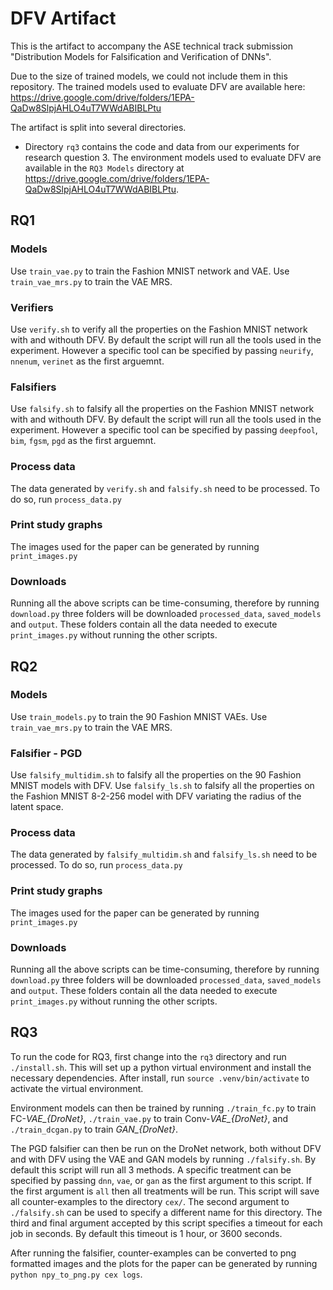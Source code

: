 # DFV Artifact

This is the artifact to accompany the ASE technical track submission "Distribution Models for Falsification and Verification of DNNs".

Due to the size of trained models, we could not include them in this repository. The trained models used to evaluate DFV are available here: https://drive.google.com/drive/folders/1EPA-QaDw8SlpjAHLO4uT7WWdABIBLPtu

The artifact is split into several directories.

- Directory `rq3` contains the code and data from our experiments for research question 3. The environment models used to evaluate DFV are available in the `RQ3 Models` directory at https://drive.google.com/drive/folders/1EPA-QaDw8SlpjAHLO4uT7WWdABIBLPtu.

## RQ1

### Models
Use `train_vae.py` to train the Fashion MNIST network and VAE. Use `train_vae_mrs.py` to train the VAE MRS.

### Verifiers
Use `verify.sh` to verify all the properties on the Fashion MNIST network with and withouth DFV. By default the script will run all the tools used in the experiment. However a specific tool can be specified by passing `neurify`, `nnenum`, `verinet` as the first arguemnt.

### Falsifiers
Use `falsify.sh` to falsify all the properties on the Fashion MNIST network with and withouth DFV. By default the script will run all the tools used in the experiment. However a specific tool can be specified by passing `deepfool`, `bim`, `fgsm`, `pgd` as the first arguemnt.

### Process data
The data generated by `verify.sh` and `falsify.sh` need to be processed. To do so, run `process_data.py`

### Print study graphs
The images used for the paper can be generated by running `print_images.py`

### Downloads
Running all the above scripts can be time-consuming, therefore by running `download.py` three folders will be downloaded `processed_data`, `saved_models` and `output`. These folders contain all the data needed to execute `print_images.py` without running the other scripts.

## RQ2

### Models
Use `train_models.py` to train the 90 Fashion MNIST VAEs. Use `train_vae_mrs.py` to train the VAE MRS.

### Falsifier - PGD
Use `falsify_multidim.sh` to falsify all the properties on the 90 Fashion MNIST models with DFV. Use `falsify_ls.sh` to falsify all the properties on the Fashion MNIST 8-2-256 model with DFV variating the radius of the latent space.

### Process data
The data generated by `falsify_multidim.sh` and `falsify_ls.sh` need to be processed. To do so, run `process_data.py`

### Print study graphs
The images used for the paper can be generated by running `print_images.py`

### Downloads
Running all the above scripts can be time-consuming, therefore by running `download.py` three folders will be downloaded `processed_data`, `saved_models` and `output`. These folders contain all the data needed to execute `print_images.py` without running the other scripts.

## RQ3

To run the code for RQ3, first change into the `rq3` directory and run `./install.sh`. This will set up a python virtual environment and install the necessary dependencies. After install, run `source .venv/bin/activate` to activate the virtual environment.

Environment models can then be trained by running `./train_fc.py` to train FC-*VAE_{DroNet}*, `./train_vae.py` to train Conv-*VAE_{DroNet}*, and `./train_dcgan.py` to train *GAN_{DroNet}*.

The PGD falsifier can then be run on the DroNet network, both without DFV and with DFV using the VAE and GAN models by running `./falsify.sh`. By default this script will run all 3 methods. A specific treatment can be specified by passing `dnn`, `vae`, or `gan` as the first argument to this script. If the first argument is `all` then all treatments will be run. This script will save all counter-examples to the directory `cex/`. The second argument to `./falsify.sh` can be used to specify a different name for this directory. The third and final argument accepted by this script specifies a timeout for each job in seconds. By default this timeout is 1 hour, or 3600 seconds.

After running the falsifier, counter-examples can be converted to png formatted images and the plots for the paper can be generated by running `python npy_to_png.py cex logs`.
